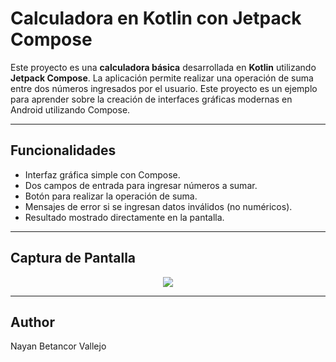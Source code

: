 # Calculadora en Kotlin con Jetpack Compose

Este proyecto es una **calculadora básica** desarrollada en **Kotlin** utilizando **Jetpack Compose**. 
La aplicación permite realizar una operación de suma entre dos números ingresados por el usuario. 
Este proyecto es un ejemplo para aprender sobre la creación de interfaces gráficas modernas en Android utilizando Compose.

---

## Funcionalidades
- Interfaz gráfica simple con Compose.
- Dos campos de entrada para ingresar números a sumar.
- Botón para realizar la operación de suma.
- Mensajes de error si se ingresan datos inválidos (no numéricos).
- Resultado mostrado directamente en la pantalla.

---

## Captura de Pantalla
<p align="center"><img src="https://cdn.discordapp.com/attachments/765658882453536768/1329130733868027945/screenKotlin.png?ex=678938f5&is=6787e775&hm=c476f9c966b9ebecf32eae6fcc8d13c165cbc47a3cc8af71c13e61b676603d97&"/></p>

---

## Author

Nayan Betancor Vallejo